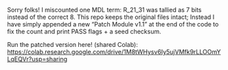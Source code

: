 Sorry folks! 
I miscounted one MDL term: R_21_31 was tallied as 7 bits instead of the correct 8.
This repo keeps the original files intact; Instead I have simply appended a new “Patch Module v1.1” at the end of the code to fix the count and print PASS flags + a seed checksum.

Run the patched version here! (shared Colab):
https://colab.research.google.com/drive/1M8tWHysv6Iy5ujVMfk9rLLOOmYLqEQVr?usp=sharing
